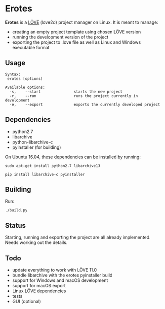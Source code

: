 # Erotes

**Erotes** is a [LÖVE](http://love2d.org/) (love2d) project manager on Linux. It is meant to manage:

- creating an empty project template using chosen LÖVE version
- running the development version of the project
- exporting the project to .love file as well as Linux and Windows executable format

## Usage

```
Syntax:
 erotes [options]

Available options:
  -s,    --start               starts the new project                  
  -r,    --run                 runs the project currently in development
  -e,    --export              exports the currently developed project 
```


## Dependencies

- python2.7
- libarchive
- python-libarchive-c
- pyinstaller (for building)

On Ubuntu 16.04, these dependencies can be installed by running:

```sudo apt-get install python2.7 libarchive13```

```pip install libarchive-c pyinstaller```

## Building

Run:

```./build.py``` 

## Status

Starting, running and exporting the project are all already implemented. Needs working out the details.

## Todo

- update everything to work with LÖVE 11.0
- bundle libarchive with the erotes pyinstaller build
- support for Windows and macOS development
- support for macOS export
- Linux LÖVE dependencies
- tests
- GUI (optional)